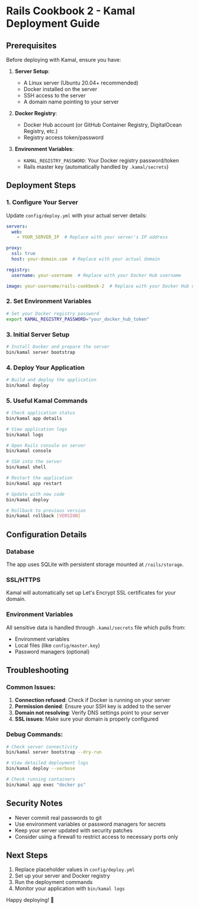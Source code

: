 # Rails Cookbook 2 - Kamal Deployment Guide

## Prerequisites

Before deploying with Kamal, ensure you have:

1. **Server Setup**:
   - A Linux server (Ubuntu 20.04+ recommended)
   - Docker installed on the server
   - SSH access to the server
   - A domain name pointing to your server

2. **Docker Registry**:
   - Docker Hub account (or GitHub Container Registry, DigitalOcean Registry, etc.)
   - Registry access token/password

3. **Environment Variables**:
   - `KAMAL_REGISTRY_PASSWORD`: Your Docker registry password/token
   - Rails master key (automatically handled by `.kamal/secrets`)

## Deployment Steps

### 1. Configure Your Server
Update `config/deploy.yml` with your actual server details:
```yaml
servers:
  web:
    - YOUR_SERVER_IP  # Replace with your server's IP address

proxy:
  ssl: true
  host: your-domain.com  # Replace with your actual domain

registry:
  username: your-username  # Replace with your Docker Hub username

image: your-username/rails-cookbook-2  # Replace with your Docker Hub username
```

### 2. Set Environment Variables
```bash
# Set your Docker registry password
export KAMAL_REGISTRY_PASSWORD="your_docker_hub_token"
```

### 3. Initial Server Setup
```bash
# Install Docker and prepare the server
bin/kamal server bootstrap
```

### 4. Deploy Your Application
```bash
# Build and deploy the application
bin/kamal deploy
```

### 5. Useful Kamal Commands
```bash
# Check application status
bin/kamal app details

# View application logs
bin/kamal logs

# Open Rails console on server
bin/kamal console

# SSH into the server
bin/kamal shell

# Restart the application
bin/kamal app restart

# Update with new code
bin/kamal deploy

# Rollback to previous version
bin/kamal rollback [VERSION]
```

## Configuration Details

### Database
The app uses SQLite with persistent storage mounted at `/rails/storage`.

### SSL/HTTPS
Kamal will automatically set up Let's Encrypt SSL certificates for your domain.

### Environment Variables
All sensitive data is handled through `.kamal/secrets` file which pulls from:
- Environment variables
- Local files (like `config/master.key`)
- Password managers (optional)

## Troubleshooting

### Common Issues:
1. **Connection refused**: Check if Docker is running on your server
2. **Permission denied**: Ensure your SSH key is added to the server
3. **Domain not resolving**: Verify DNS settings point to your server
4. **SSL issues**: Make sure your domain is properly configured

### Debug Commands:
```bash
# Check server connectivity
bin/kamal server bootstrap --dry-run

# View detailed deployment logs
bin/kamal deploy --verbose

# Check running containers
bin/kamal app exec "docker ps"
```

## Security Notes

- Never commit real passwords to git
- Use environment variables or password managers for secrets
- Keep your server updated with security patches
- Consider using a firewall to restrict access to necessary ports only

## Next Steps

1. Replace placeholder values in `config/deploy.yml`
2. Set up your server and Docker registry
3. Run the deployment commands
4. Monitor your application with `bin/kamal logs`

Happy deploying! 🚀
